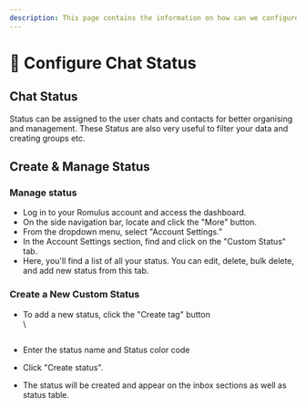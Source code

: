 ```yaml
---
description: This page contains the information on how can we configure the chat status
---
```


# 📖 Configure Chat Status

## Chat Status

Status can be assigned to the user chats and contacts for better organising and management. These Status are also very useful to filter your data and creating groups etc.

## Create & Manage Status

### **Manage** status

* Log in to your Romulus account and access the dashboard.
* On the side navigation bar, locate and click the "More" button.
* From the dropdown menu, select "Account Settings."
* In the Account Settings section, find and click on the "Custom Status" tab.
* Here, you'll find a list of all your status. You can edit, delete, bulk delete, and add new status from this tab.

### **Create a New Custom** Status

*   To add a new status, click the "Create tag" button\
    \


    <figure><img src="../../../.gitbook/assets/1 – 97.png" alt=""><figcaption></figcaption></figure>
* Enter the status name and Status color code
* Click "Create status".
* The status will be created and appear on the inbox sections as well as status table.
